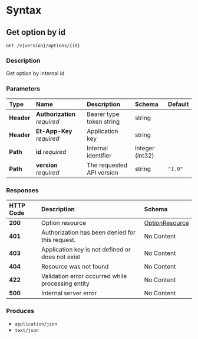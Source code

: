 # Syntax

## Get option by id

```text
GET /v{version}/options/{id}
```

### Description

Get option by internal id

### Parameters

| Type | Name | Description | Schema | Default |
| :--- | :--- | :--- | :--- | :--- |
| **Header** | **Authorization**   _required_ | Bearer type token string | string |  |
| **Header** | **Et-App-Key**   _required_ | Application key | string |  |
| **Path** | **id**   _required_ | Internal identifier | integer \(int32\) |  |
| **Path** | **version**   _required_ | The requested API version | string | `"1.0"` |

### Responses

| HTTP Code | Description | Schema |
| :--- | :--- | :--- |
| **200** | Option resource | [OptionResource](securities_getoptionbyid.md#optionresource) |
| **401** | Authorization has been denied for this request. | No Content |
| **403** | Application key is not defined or does not exist | No Content |
| **404** | Resource was not found | No Content |
| **422** | Validation error occurred while processing entity | No Content |
| **500** | Internal server error | No Content |

### Produces

* `application/json`
* `text/json`

